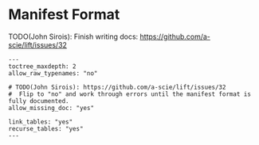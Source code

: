 # Manifest Format

TODO(John Sirois): Finish writing docs: https://github.com/a-scie/lift/issues/32

```{dataclass} science.model:Application
---
toctree_maxdepth: 2
allow_raw_typenames: "no"

# TODO(John Sirois): https://github.com/a-scie/lift/issues/32
#  Flip to "no" and work through errors until the manifest format is fully documented.
allow_missing_doc: "yes"

link_tables: "yes"
recurse_tables: "yes"
---
```
